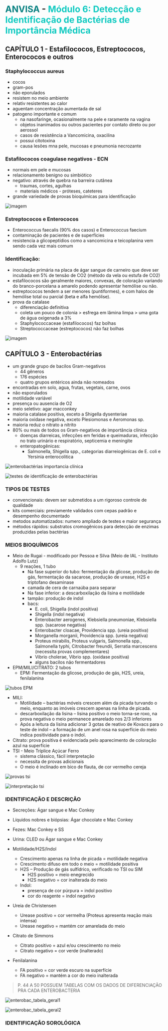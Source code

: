 # <span style="color:teal"> ANVISA </span> - <span style="color:#12cac1">Módulo 6: Detecção e Identificação de Bactérias de Importância Médica </span>

## CAPÍTULO 1 - Estafilococos, Estreptococos, Enterococos e outros

### Staphylococcus aureus

- cocos
- gram-pos
- não eporulados
- resistem no meio ambiente
- relativ resistentes ao calor
- aguentam concentração aumentada de sal
- patogeno importante e comum
  - na nasofaringe, ocasionalmente na pele e raramente na vagina
  - objetos inanimados ou outros pacientes por contato direto ou por aerossol
  - casos de resistência a Vancomicina, oxacilina
  - possui citotoxina
  - causa lesões mna pele, mucosas e pneumonia necrozante

### Estafilococos coagulase negativos - ECN

- normais em pele e mucosas
- relacionamento benigno ou simbiótico
- negativo: através de quebra na barreira cutânea
  - traumas, cortes, agulhas
  - materiais médicos - próteses, cateteres
- grande variedade de provas bioquímicas para identificação

![imagem](./assets/esquema_identificacao_estafilococos.png)

### Estreptococos e Enterococos

- Enterococcus faecalis (90% dos casos) e Enterococcus faecium
- contaminação de pacientes e de superfícies
- resistencia a glicopeptídios como a vancomicina e teicoplanina vem sendo cada vez mais comum

### Identificação:

- inoculação primária na placa de ágar sangue de carneiro que deve ser incubada em 5% de tensão de CO2 (método da vela ou estufa de CO2)
- estafilococos são geralmente maiores, convexas, de coloração variando do branco-porcelana a amarelo podendo apresentar hemólise ou não.
- estreptococos tendem a ser menores (puntiformes), e com halos de hemólise total ou parcial (beta e alfa hemólise).
- prova da catalase
  - diferenciação definitiva
  - coleta um pouco de colonia > esfrega em lâmina limpa > uma gota de água oxigenada a 3%
  - Staphylococcaceae (estafilococos) faz bolhas
  - Streptococcaceae (estreptococos) não faz bolhas

![imagem](./assets/identificacao_por_catalase.png)

## CAPÍTULO 3 - Enterobactérias

- um grande grupo de bacilos Gram-negativos
  - 44 gêneros
  - 176 espécies
  - quatro grupos entéricos ainda não nomeados
- encontradas em solo, agua, frutas, vegetais, carne, ovos
- não esporulados
- motilidade variável
- presença ou ausencia de O2
- meio seletivo: agar macconkey
- maioria catalase positiva, exceto a Shigella dysenteriae
- maioria oxidase negativa, exceto Plesiomonas e Aeromonas sp.
- maioria reduz o nitrato a nitrito
- 80% ou mais de todos os Gram-negativos de importância clínica
  - doenças diarreicas, infecções em feridas e queimaduras, infecção no trato urinário e respiratório, septicemia e meningite
  - enteropatogênicas:
    - Salmonella, Shigella spp., categorias diarreiogênicas de E. coli e Yersinia enterocolitica

![enterobactérias importancia clínica](./assets/enterobac_importancia_clinica.png)

![testes de identificação de enterobactérias](./assets/enterobac_testes_identif.png)

### TIPOS DE TESTES
- convencionais: devem ser submetidos a um rigoroso controle de qualidade
- kits comerciais: previamente validados com cepas padrão e desempenho documentado
- metodos automatizados: numero ampliado de testes e maior segurança
- métodos rápidos: substratos cromogênicos para detecção de enzimas produzidas pelas bactérias

### MEIOS BIOQUÍMICOS
- Meio de Rugai - modificado por Pessoa e Silva (Meio de IAL - Instituto Adolfo Lutz)
  - 9 reações, 1 tubo
    - Na fase superior do tubo: fermentação da glicose, produção de gás, fermentação da sacarose, produção de urease, H2S e triptofano desaminase
    - camada de cera de carnaúba para separar
    - Na fase inferior: a descarboxilação da lisina e motilidade
    - tampão: produção de indol
    - bacs:
      - E. coli, Shigella (indol positiva)
      - Shigella (indol negativa)
      - Enterobacter aerogenes, Klebsiella pneumoniae, Klebsiella spp. (sacarose negativa)
      - Enterobacter cloacae, Providencia spp. (ureia positiva)
      - Morganella morganii, Providencia spp. (ureia negativa)
      - Proteus mirabilis, Proteus vulgaris, Salmonella spp., Salmonella typhi, Citrobacter freundii, Serratia marcescens (necessita provas complementares)
      - Vibrio cholerae, Vibrio spp. (oxidase positiva)
      - alguns bacilos não fermentadores
- EPM/MILI/CITRATO: 2 tubos
  - EPM: Fermentação da glicose, produção de gás, H2S, ureia, fenilalanina

![tubos EPM](./assets/tubo_epm.png)

  - MILI:
    - Motilidade – bactérias móveis crescem além da picada turvando o meio, enquanto as imóveis crescem apenas na linha de picada.
    - descarboxilação da lisina – lisina positivo o meio torna-se roxo, na prova negativa o meio permanece amarelado nos 2/3 inferiores
    - Após a leitura da lisina adicionar 3 gotas de reativo de Kovacs para o teste de indol – a formação de um anel rosa na superfície do meio indica positividade para o indol.
  - Citrato: prova positiva é evidenciada pelo aparecimento de coloração azul na superfície
- TSI - Meio Tríplice Açúcar Ferro
  - sistema clássico, fácil interpretação
  - necessita de provas adicionais
  - O meio é inclinado em bico de flauta, de cor vermelho cereja

![provas tsi](./assets/provas_tsi.png)

![interpretação tsi](./assets/interpretacao_tsi.png)

### IDENTIFICAÇÃO E DESCRIÇÃO

- Secreções: Ágar sangue e Mac Conkey
- Líquidos nobres e biópsias: Ágar chocolate e Mac Conkey
- Fezes: Mac Conkey e SS
- Urina: CLED ou Ágar sangue e Mac Conkey

- Motilidade/H2S/Indol
  - Crescimento apenas na linha de picada = motilidade negativa
  - Crescimento difuso em todo o meio = motilidade positiva
  - H2S – Produção de gás sulfídrico, verificado no TSI ou SIM
    - H2S positivo = meio enegrecido
    - H2S negativo = cor inalterada do meio
  - Indol:
    - presença de cor púrpura = indol positivo
    - cor do reagente = indol negativo
- Ureia de Christensen
  - Urease positivo = cor vermelha (Proteus apresenta reação mais intensa)
  - Urease negativo = mantém cor amarelada do meio
- Citrato de Simmons
  - Citrato positivo = azul e/ou crescimento no meio
  - Citrato negativo = cor verde (inalterado)
- Fenilalanina
  - FA positivo = cor verde escuro na superfície
  - FA negativo = mantém a cor do meio inalterada

> P. 44 A 50 POSSUEM TABELAS COM OS DADOS DE DIFERENCIAÇÃO PRA CADA ENTEROBACTERIA

![enterobac_tabela_geral1](./assets/enterobac_tabela_geral1.png)

![enterobac_tabela_geral2](./assets/enterobac_tabela_geral2.png)

### IDENTIFICAÇÃO SOROLÓGICA


